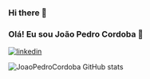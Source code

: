 ### Hi there 👋

### Olá! Eu sou João Pedro Cordoba 👋

[![linkedin](https://img.shields.io/badge/LinkedIn-0077B5?style=for-the-badge&logo=linkedin&logoColor=white)](www.linkedin.com/in/joão-pedro-cordoba-rodrigues-62b73a23a)

![JoaoPedroCordoba GitHub stats](https://github-readme-stats.vercel.app/api?username=joaopedrocordoba&show_icons=true&theme=radical)

